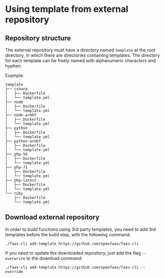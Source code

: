 # Using template from external repository

## Repository structure

The external repository must have a directory named ```template``` at the root directory, in which there are directories
containing templates. The directory for each template can be freely named with alphanumeric characters and hyphen.

Example:

```
template
├── csharp
│   ├── Dockerfile
│   └── template.yml
├── node
│   ├── Dockerfile
│   └── template.yml
├── node-armhf
│   ├── Dockerfile
│   └── template.yml
├── python
│   ├── Dockerfile
│   └── template.yml
├── python-armhf
│   ├── Dockerfile
│   └── template.yml
├── php-56
│   ├── Dockerfile
│   └── template.yml
├── php-71
│   ├── Dockerfile
│   └── template.yml
├── php-latest
│   ├── Dockerfile
│   └── template.yml
└── ruby
    ├── Dockerfile
    └── template.yml
```

## Download external repository

In order to build functions using 3rd party templates, you need to add 3rd templates before the build step, with the following command:

```
./faas-cli add-template https://github.com/openfaas/faas-cli
```

If you need to update the downloaded repository, just add the flag `--overwrite` to the download command:

```
./faas-cli add-template https://github.com/openfaas/faas-cli --override
```
